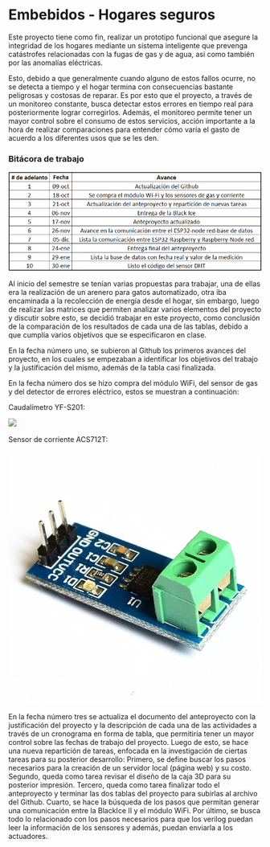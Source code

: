 # Embebidos - Hogares seguros
Este proyecto tiene como fin, realizar un prototipo funcional que asegure la integridad de los hogares mediante un sistema inteligente que prevenga catástrofes relacionadas con la fugas de gas y de agua, así como también por las anomalías eléctricas.

Esto, debido a que generalmente cuando alguno de estos fallos ocurre, no se detecta a tiempo y el hogar termina con consecuencias bastante peligrosas y costosas de reparar. Es por esto que el proyecto, a través de un monitoreo constante, busca detectar estos errores en tiempo real para posteriormente lograr corregirlos. Además, el monitoreo permite tener un mayor control sobre el consumo de estos servicios, acción importante a la hora de realizar comparaciones para entender cómo varía el gasto de acuerdo a los diferentes usos que se les den.

### Bitácora de trabajo
![](https://github.com/FelipeG37/Embebidos/blob/master/Bit%C3%A1cora.png)

Al inicio del semestre se tenían varias propuestas para trabajar, una de ellas era la realización de un arenero para gatos automatizado, otra iba encaminada a la recolección de energía desde el hogar, sin embargo, luego de realizar las matrices que permiten analizar varios elementos del proyecto y discutir sobre esto, se decidió trabajar en este proyecto, como conclusión de la comparación de los resultados de cada una de las tablas, debido a que cumplía varios objetivos que se especificaron en clase.

En la fecha número uno, se subieron al Github los primeros avances del proyecto, en los cuales se empezaban a identificar los objetivos del trabajo y la justificación del mismo, además de la tabla casi finalizada.

En la fecha número dos se hizo compra del módulo WiFi, del sensor de gas y del detector de errores eléctrico, estos se muestran a continuación:

Caudalímetro YF-S201:

![](https://github.com/FelipeG37/Embebidos/blob/master/Caudal%C3%ADmetro.jpg)

Sensor de corriente ACS712T:

![](https://github.com/FelipeG37/Embebidos/blob/master/El%C3%A9ctrico.jpg)

En la fecha número tres se actualiza el documento del anteproyecto con la justificación del proyecto y la descripción de cada una de las actividades a través de un cronograma en forma de tabla, que permitiría tener un mayor control sobre las fechas de trabajo del proyecto.
Luego de esto, se hace una nueva repartición de tareas, enfocada en la investigación de ciertas tareas para su posterior desarrollo:
Primero, se define buscar los pasos necesarios para la creación de un servidor local (página web) y su costo. Segundo, queda como tarea revisar el diseño de la caja 3D para su posterior impresión. Tercero, queda como tarea finalizar todo el anteproyecto y terminar las dos tablas del proyecto para subirlas al archivo del Github. Cuarto, se hace la búsqueda de los pasos que permitan generar una comunicación entre la BlackIce II y el módulo WiFi. Por último, se busca todo lo relacionado con los pasos necesarios para que los verilog puedan leer la información de los sensores y además, puedan enviarla a los actuadores.


